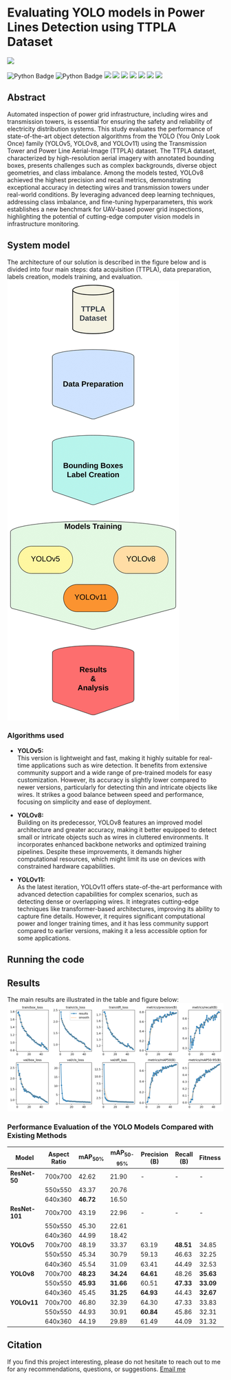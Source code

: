# Evaluating YOLO models in Power Lines Detection using TTPLA Dataset

 <a href="https://drive.google.com/file/d/1fVD559o4q7I_-QUgFi0-lUywORT1KXpK/view?usp=sharing"><img src="https://img.shields.io/badge/-PDF-0070C0?&style=for-the-badge&logo=&logoColor=white" /></a> <!--
<a href="https://www.researchgate.net/publication/384580344_Evaluating_the_Performance_of_Machine_Learning-Based_Classification_Models_for_IoT_Intrusion_Detection"><img src="https://img.shields.io/badge/-ResearchGate-00CCBB?&style=for-the-badge&logo=researchgate&logoColor=white" /></a> -->

<img src="https://img.shields.io/badge/-Python-3776AB?&style=for-the-badge&logo=Python&logoColor=white" alt="Python Badge" /> <img src="https://img.shields.io/badge/-OpenCV-5C3EE8?&style=for-the-badge&logo=opencv&logoColor=white" alt="Python Badge" /> <img src="https://img.shields.io/badge/-OpenAI GYM-0081A5?&style=for-the-badge&logo=openaigym&logoColor=white" /> <img src="https://img.shields.io/badge/-TensorFlow-FF6F00?&style=for-the-badge&logo=tensorflow&logoColor=white" /> <img src="https://img.shields.io/badge/-Pandas-150458?&style=for-the-badge&logo=pandas&logoColor=white" /> <img src="https://img.shields.io/badge/-Keras-D00000?&style=for-the-badge&logo=keras&logoColor=white" /> <img src="https://img.shields.io/badge/-Pytorch-EE4C2C?&style=for-the-badge&logo=pytorch&logoColor=white" /> <img src="https://img.shields.io/badge/-scikit--learn-F7931E?&style=for-the-badge&logo=scikitlearn&logoColor=white" /> <img src="https://img.shields.io/badge/-Overleaf-47A141?&style=for-the-badge&logo=overleaf&logoColor=white" />

## Abstract
Automated inspection of power grid infrastructure, including wires and transmission towers, is essential for ensuring the safety and reliability of electricity distribution systems. This study evaluates the performance of state-of-the-art object detection algorithms from the YOLO (You Only Look Once) family (YOLOv5, YOLOv8, and YOLOv11) using the Transmission Tower and Power Line Aerial-Image (TTPLA) dataset. The TTPLA dataset, characterized by high-resolution aerial imagery with annotated bounding boxes, presents challenges such as complex backgrounds, diverse object geometries, and class imbalance. Among the models tested, YOLOv8 achieved the highest precision and recall metrics, demonstrating exceptional accuracy in detecting wires and transmission towers under real-world conditions. By leveraging advanced deep learning techniques, addressing class imbalance, and fine-tuning hyperparameters, this work establishes a new benchmark for UAV-based power grid inspections, highlighting the potential of cutting-edge computer vision models in infrastructure monitoring.


## System model
The architecture of our solution is described in the figure below and is divided into four main steps: data acquisition (TTPLA), data preparation, labels creation, models training, and evaluation. 
<br>
![System model architecture.](System_model.png)

### Algorithms used

- **YOLOv5:**  
  This version is lightweight and fast, making it highly suitable for real-time applications such as wire detection. It benefits from extensive community support and a wide range of pre-trained models for easy customization. However, its accuracy is slightly lower compared to newer versions, particularly for detecting thin and intricate objects like wires. It strikes a good balance between speed and performance, focusing on simplicity and ease of deployment.

- **YOLOv8:**  
  Building on its predecessor, YOLOv8 features an improved model architecture and greater accuracy, making it better equipped to detect small or intricate objects such as wires in cluttered environments. It incorporates enhanced backbone networks and optimized training pipelines. Despite these improvements, it demands higher computational resources, which might limit its use on devices with constrained hardware capabilities.

- **YOLOv11:**  
  As the latest iteration, YOLOv11 offers state-of-the-art performance with advanced detection capabilities for complex scenarios, such as detecting dense or overlapping wires. It integrates cutting-edge techniques like transformer-based architectures, improving its ability to capture fine details. However, it requires significant computational power and longer training times, and it has less community support compared to earlier versions, making it a less accessible option for some applications.


## Running the code
<!--To run the code and find the results, please clone this project and download the data. The data path should be the same as the one used in the code. <br> 
`data_training.py` is dedicated for the Machine Learning models and `RL_training.py` for the reinforcement learning implementation. 

### TO NOTE
In the code, We developed models other than the tested models, where we included both Deep Learning (Multilayer Perceptrons (MLP)) models and Reinforcement Learning (DQN) setup.-->
## Results

The main results are illustrated in the table and figure below:
<br>
![Results of the training process of YOLOv8 on the 700x700 images.](results.png)
<br>

### Performance Evaluation of the YOLO Models Compared with Existing Methods

| **Model**        | **Aspect Ratio** | **mAP<sub>50%</sub>** | **mAP<sub>50-95%</sub>** | **Precision (B)** | **Recall (B)** | **Fitness** |
|-------------------|------------------|------------------------|---------------------------|-------------------|---------------|-------------|
| **ResNet-50**     | 700x700          | 42.62                 | 21.90                    | -                 | -             | -           |
|                   | 550x550          | 43.37                 | 20.76                    |                   |               |             |
|                   | 640x360          | **46.72**             | 16.50                    |                   |               |             |
| **ResNet-101**    | 700x700          | 43.19                 | 22.96                    | -                 | -             | -           |
|                   | 550x550          | 45.30                 | 22.61                    |                   |               |             |
|                   | 640x360          | 44.99                 | 18.42                    |                   |               |             |
| **YOLOv5**        | 700x700          | 48.19                 | 33.37                    | 63.19            | **48.51**     | 34.85       |
|                   | 550x550          | 45.34                 | 30.79                    | 59.13            | 46.63         | 32.25       |
|                   | 640x360          | 45.54                 | 31.09                    | 63.41            | 44.49         | 32.53       |
| **YOLOv8**        | 700x700          | **48.23**             | **34.24**                | **64.61**        | 48.26         | **35.63**   |
|                   | 550x550          | **45.93**             | **31.66**                | 60.51            | **47.33**     | **33.09**   |
|                   | 640x360          | 45.45                 | **31.25**                | **64.93**        | 44.43         | **32.67**   |
| **YOLOv11**       | 700x700          | 46.80                 | 32.39                    | 64.30            | 47.33         | 33.83       |
|                   | 550x550          | 44.93                 | 30.91                    | **60.84**        | 45.86         | 32.31       |
|                   | 640x360          | 44.19                 | 29.89                    | 61.49            | 44.09         | 31.32       |



 ## Citation
<!--Please do not hesitate to contribute to this project and cite us:
```
@INPROCEEDINGS{10697949,
  author={Kaddour, Hamza and Das, Shaibal and Bajgai, Rishikesh and Sanchez, Amairanni and Sanchez, Jason and Chiu, Steve C. and Ashour, Ahmed F. and Fouda, Mostafa M.},
  booktitle={2024 IEEE Opportunity Research Scholars Symposium (ORSS)}, 
  title={Evaluating the Performance of Machine Learning-Based Classification Models for IoT Intrusion Detection}, 
  year={2024},
  volume={},
  number={},
  pages={84-87},
  keywords={Machine learning algorithms;Biological system modeling;Ecosystems;Intrusion detection;Smart homes;Predictive models;Data models;Internet of Things;Random forests;Optimization;IoT security;intrusion detection systems;cyber-security threats;IoT networks;malicious intrusions;safeguarding IoT ecosystems},
  doi={10.1109/ORSS62274.2024.10697949}}
```
You can find an extension to this paper where included the DL and RL and comparison in the following [document](https://drive.google.com/file/d/1Z0cyVbdsaaw-EuPd6IidkRskHtIQmqM-/view?usp=sharing). <br> -->
If you find this project interesting, please do not hesitate to reach out to me for any recommendations, questions, or suggestions.
[Email me](mailto:hamzakaddour@isu.edu)
